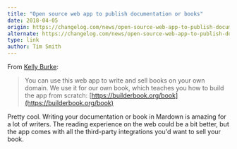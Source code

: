 ```yaml
---
title: "Open source web app to publish documentation or books"
date: 2018-04-05
origin: https://changelog.com/news/open-source-web-app-to-publish-documentation-or-books-p8e3
alternate: https://changelog.com/news/open-source-web-app-to-publish-documentation-or-books-p8e3
type: link
author: Tim Smith
---
```


From [Kelly Burke](https://github.com/klyburke):

> You can use this web app to write and sell books on your own domain. We use it for our own book, which teaches you how to build the app from scratch: [https://builderbook.org/book](https://builderbook.org/book)

Pretty cool. Writing your documentation or book in Mardown is amazing for a lot of writers. The reading experience on the web could be a bit better, but the app comes with all the third-party integrations you'd want to sell your book.

